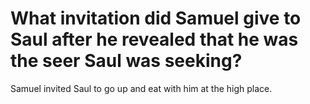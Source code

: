 # What invitation did Samuel give to Saul after he revealed that he was the seer Saul was seeking?

Samuel invited Saul to go up and eat with him at the high place.
